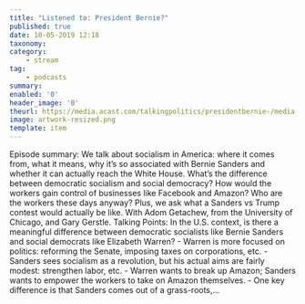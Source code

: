 ```yaml
---
title: "Listened to: President Bernie?"
published: true
date: 10-05-2019 12:18
taxonomy:
category:
	- stream
tag:
	- podcasts
summary:
enabled: '0'
header_image: '0'
theurl: https://media.acast.com/talkingpolitics/presidentbernie-/media.mp3
image: artwork-resized.png
template: item
---
```

 
Episode summary: We talk about socialism in America: where it comes from, what it means, why it’s so associated with Bernie Sanders and whether it can actually reach the White House. What’s the difference between democratic socialism and social democracy? How would the workers gain control of businesses like Facebook and Amazon? Who are the workers these days anyway? Plus, we ask what a Sanders vs Trump contest would actually be like. With Adom Getachew, from the University of Chicago, and Gary Gerstle. Talking Points: In the U.S. context, is there a meaningful difference between democratic socialists like Bernie Sanders and social democrats like Elizabeth Warren? - Warren is more focused on politics: reforming the Senate, imposing taxes on corporations, etc. - Sanders sees socialism as a revolution, but his actual aims are fairly modest: strengthen labor, etc. - Warren wants to break up Amazon; Sanders wants to empower the workers to take on Amazon themselves. - One key difference is that Sanders comes out of a grass-roots,…
